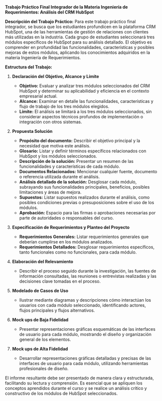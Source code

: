 **Trabajo Práctico Final Integrador de la Materia Ingeniería de Requerimientos: Análisis del CRM HubSpot**

**Descripción del Trabajo Práctico:**
Para este trabajo práctico final integrador, se busca que los estudiantes profundicen en la plataforma CRM HubSpot, una de las herramientas de gestión de relaciones con clientes más utilizadas en la industria. Cada grupo de estudiantes seleccionará tres módulos específicos de HubSpot para su análisis detallado. El objetivo es comprender en profundidad las funcionalidades, características y posibles mejoras de estos módulos, aplicando los conocimientos adquiridos en la materia Ingeniería de Requerimientos.

**Estructura del Trabajo:**

1. **Declaración del Objetivo, Alcance y Límite**
   - **Objetivo:** Evaluar y analizar tres módulos seleccionados del CRM HubSpot y determinar su aplicabilidad y eficiencia en el contexto empresarial actual.
   - **Alcance:** Examinar en detalle las funcionalidades, características y flujo de trabajo de los tres módulos elegidos.
   - **Límite:** El análisis se limitará a los tres módulos seleccionados, sin considerar aspectos técnicos profundos de implementación o integración con otros sistemas.

2. **Propuesta Solución**
   - **Propósito del documento:** Describir el objetivo principal y la necesidad que motiva este análisis.
   - **Glosario:** Listar y definir términos específicos relacionados con HubSpot y los módulos seleccionados.
   - **Descripción de la solución:** Presentar un resumen de las funcionalidades y características de cada módulo.
   - **Documentos Relacionados:** Mencionar cualquier fuente, documento o referencia utilizada durante el análisis.
   - **Análisis detallado de la solución:** Desglosar cada módulo, subrayando sus funcionalidades principales, beneficios, posibles limitaciones y áreas de mejora.
   - **Supuestos:** Listar supuestos realizados durante el análisis, como posibles condiciones previas o presuposiciones sobre el uso de los módulos.
   - **Aprobación:** Espacio para las firmas o aprobaciones necesarias por parte de autoridades o responsables del curso.

3. **Especificación de Requerimientos y Planteo del Proyecto**
   - **Requerimientos Generales:** Listar requerimientos generales que deberían cumplirse en los módulos analizados.
   - **Requerimientos Detallados:** Desglosar requerimientos específicos, tanto funcionales como no funcionales, para cada módulo.

5. **Elaboración del Relevamiento**
   - Describir el proceso seguido durante la investigación, las fuentes de información consultadas, las reuniones o entrevistas realizadas y las decisiones clave tomadas en el proceso.

6. **Modelado de Casos de Uso**
   - Ilustrar mediante diagramas y descripciones cómo interactúan los usuarios con cada módulo seleccionado, identificando actores, flujos principales y flujos alternativos.

7. **Mock ups de Baja Fidelidad**
   - Presentar representaciones gráficas esquemáticas de las interfaces de usuario para cada módulo, mostrando el diseño y organización general de los elementos.

8. **Mock ups de Alta Fidelidad**
   - Desarrollar representaciones gráficas detalladas y precisas de las interfaces de usuario para cada módulo, utilizando herramientas profesionales de diseño.

El informe resultante debe ser presentado de manera clara y estructurada, facilitando su lectura y comprensión. Es esencial que se apliquen los conceptos aprendidos durante el curso y se realice un análisis crítico y constructivo de los módulos de HubSpot seleccionados.
